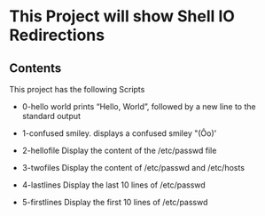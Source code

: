 # This Project will show Shell IO Redirections

## Contents
This project has the following Scripts

* 0-hello world
prints “Hello, World”, followed by a new line to the standard output

* 1-confused smiley.
displays a confused smiley "(Ôo)'

* 2-hellofile
Display the content of the /etc/passwd file

* 3-twofiles
Display the content of /etc/passwd and /etc/hosts

* 4-lastlines
Display the last 10 lines of /etc/passwd

* 5-firstlines
Display the first 10 lines of /etc/passwd

